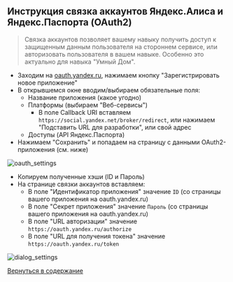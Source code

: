 
Инструкция связка аккаунтов Яндекс.Алиса и Яндекс.Паспорта (OAuth2)
--------

> Связка аккаунтов позволяет вашему навыку получить доступ к защищенным данным пользователя на стороннем сервисе, или авторизовать пользователя в вашем навыке. Особенно это актуально для навыка "Умный Дом".


* Заходим на [oauth.yandex.ru](https://oauth.yandex.ru/), нажимаем кнопку "Зарегистрировать новое приложение"
* В открывшемся окне вводим/выбираем обязательные поля:
    * Название приложения (какое угодно)
    * Платформы (выбираем "Веб-сервисы")
        * В поле Callback URI вставляем `https://social.yandex.net/broker/redirect`, или нажимаем "Подставить URL для разработки", или свой адрес
    * Доступы (API Яндекс.Паспорта)
* Нажимаем "Сохранить" и попадаем на страницу с данными OAuth2-приложения (см. ниже)

![oauth_settings](yandex-passport_oauth_settings.png)

* Копируем полученные хэши (ID и Пароль)
* На странице связки аккаунтов вставляем:
    * В поле "Идентификатор приложения" значение `ID` (со страницы вашего приложения на oauth.yandex.ru)
    * В поле "Секрет приложения" значение `Пароль` (со страницы вашего приложения на oauth.yandex.ru)
    * В поле "URL авторизации" значение `https://oauth.yandex.ru/authorize`
    * В поле "URL для получения токена" значение `https://oauth.yandex.ru/token`
    
![dialog_settings](yandex-dialog_assoc_account.png)

[Вернуться в содержание](README.md)
